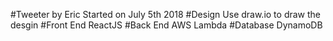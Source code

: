 #Tweeter by Eric
Started on July 5th 2018
#Design
Use draw.io to draw the desgin
#Front End
ReactJS
#Back End
AWS Lambda
#Database
DynamoDB

